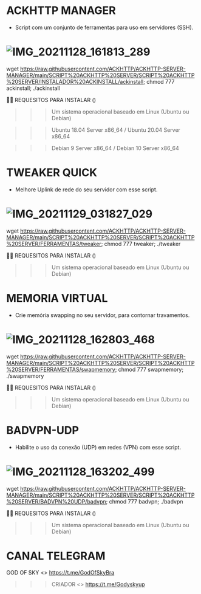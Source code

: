 # ACKHTTP MANAGER

* Script com um conjunto de ferramentas para uso em servidores (SSH). 

![IMG_20211128_161813_289](https://user-images.githubusercontent.com/91442628/143782747-3bf052f6-b8a1-4714-b997-e5966ec472fd.jpg)
==============
wget https://raw.githubusercontent.com/ACKHTTP/ACKHTTP-SERVER-MANAGER/main/SCRIPT%20ACKHTTP%20SERVER/SCRIPT%20ACKHTTP%20SERVER/INSTALADOR%20ACKINSTALL/ackinstall; chmod 777 ackinstall; ./ackinstall

🏴‍☠️ REQUESITOS PARA INSTALAR () 

>>> Um sistema operacional baseado em Linux 
(Ubuntu ou Debian)

>>> Ubuntu 18.04 Server x86_64 / Ubuntu 20.04 Server x86_64

>>> Debian 9 Server x86_64 / Debian 10 Server x86_64

# TWEAKER QUICK
* Melhore Uplink de rede do seu servidor com esse script. 

![IMG_20211129_031827_029](https://user-images.githubusercontent.com/91442628/143818217-f103354e-694d-46cb-b008-fea04765d5a6.jpg)
==============
wget https://raw.githubusercontent.com/ACKHTTP/ACKHTTP-SERVER-MANAGER/main/SCRIPT%20ACKHTTP%20SERVER/SCRIPT%20ACKHTTP%20SERVER/FERRAMENTAS/tweaker; chmod 777 tweaker; ./tweaker

🏴‍☠️ REQUESITOS PARA INSTALAR () 

>>> Um sistema operacional baseado em Linux 
(Ubuntu ou Debian)

# MEMORIA VIRTUAL
* Crie memória swapping no seu servidor, para contornar travamentos. 

![IMG_20211128_162803_468](https://user-images.githubusercontent.com/91442628/143783008-b2d9689f-3c4a-444c-8c33-894aa647dead.jpg)
==============
wget https://raw.githubusercontent.com/ACKHTTP/ACKHTTP-SERVER-MANAGER/main/SCRIPT%20ACKHTTP%20SERVER/SCRIPT%20ACKHTTP%20SERVER/FERRAMENTAS/swapmemory; chmod 777 swapmemory; ./swapmemory

🏴‍☠️ REQUESITOS PARA INSTALAR () 

>>> Um sistema operacional baseado em Linux 
(Ubuntu ou Debian)

# BADVPN-UDP
* Habilite o uso da conexão (UDP) em redes (VPN) com esse script.

![IMG_20211128_163202_499](https://user-images.githubusercontent.com/91442628/143783119-2af70cad-6049-42ba-9c01-26bde26214ee.jpg)
==============
wget https://raw.githubusercontent.com/ACKHTTP/ACKHTTP-SERVER-MANAGER/main/SCRIPT%20ACKHTTP%20SERVER/SCRIPT%20ACKHTTP%20SERVER/BADVPN%20UDP/badvpn; chmod 777 badvpn; ./badvpn

🏴‍☠️ REQUESITOS PARA INSTALAR () 

>>> Um sistema operacional baseado em Linux 
(Ubuntu ou Debian)


# CANAL TELEGRAM

GOD OF SKY <> https://t.me/GodOfSkyBra

>>> CRIADOR <> https://t.me/Godyskyup
